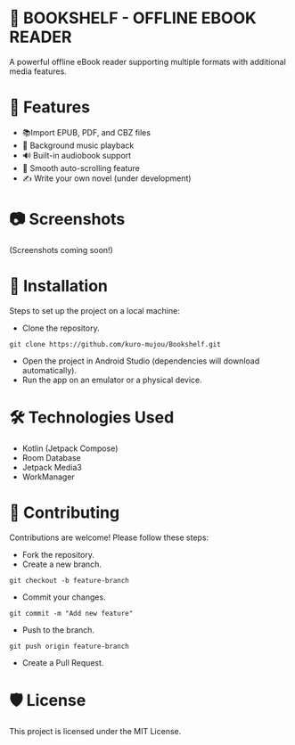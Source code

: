 # 📖 BOOKSHELF - OFFLINE EBOOK READER
A powerful offline eBook reader supporting multiple formats with additional media features.

# 🚀 Features
- 📚Import EPUB, PDF, and CBZ files
- 🎵 Background music playback
- 🔊 Built-in audiobook support
- 📜 Smooth auto-scrolling feature
- ✍️ Write your own novel (under development)

# 📷 Screenshots
(Screenshots coming soon!)

# 🔧 Installation
Steps to set up the project on a local machine:
- Clone the repository.
```
git clone https://github.com/kuro-mujou/Bookshelf.git
```
- Open the project in Android Studio (dependencies will download automatically).
- Run the app on an emulator or a physical device.
# 🛠️ Technologies Used
- Kotlin (Jetpack Compose)
- Room Database
- Jetpack Media3
- WorkManager
# 🤝 Contributing
Contributions are welcome! Please follow these steps:
- Fork the repository.
- Create a new branch.
```
git checkout -b feature-branch
```
- Commit your changes.
```
git commit -m "Add new feature"
```
- Push to the branch.
```
git push origin feature-branch
```
- Create a Pull Request.
# 🛡️ License
This project is licensed under the MIT License.
